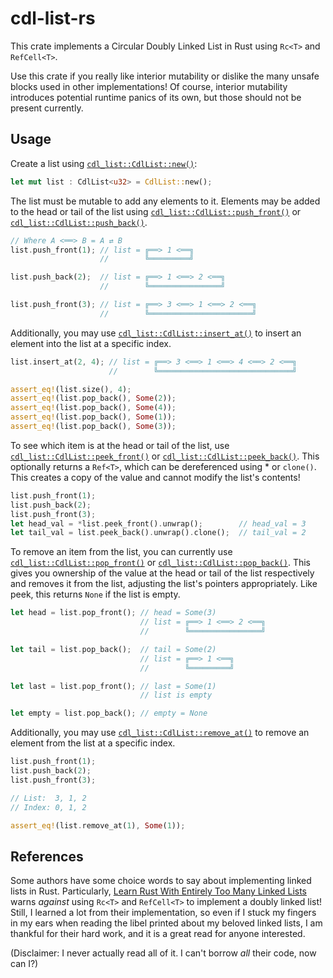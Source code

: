 # cdl-list-rs

This crate implements a Circular Doubly Linked List in Rust using `Rc<T>` and `RefCell<T>`.

Use this crate if you really like interior mutability or dislike the many unsafe blocks used in other implementations!  Of course, interior mutability introduces potential 
runtime panics of its own, but those should not be present currently.

## Usage

Create a list using [`cdl_list::CdlList::new()`](https://docs.rs/cdl-list-rs/0.1.0/cdl_list_rs/cdl_list/struct.CdlList.html#method.new): 

```rust
let mut list : CdlList<u32> = CdlList::new();
```

The list must be mutable to add any elements to it.  Elements may be added to 
the head or tail of the list using [`cdl_list::CdlList::push_front()`](https://docs.rs/cdl-list-rs/0.1.0/cdl_list_rs/cdl_list/struct.CdlList.html#method.push_front) or 
[`cdl_list::CdlList::push_back()`](https://docs.rs/cdl-list-rs/0.1.0/cdl_list_rs/cdl_list/struct.CdlList.html#method.push_back).

```rust
// Where A <══> B = A ⇄ B
list.push_front(1); // list = ╔══> 1 <══╗
                    //        ╚═════════╝

list.push_back(2);  // list = ╔══> 1 <══> 2 <══╗
                    //        ╚════════════════╝

list.push_front(3); // list = ╔══> 3 <══> 1 <══> 2 <══╗
                    //        ╚═══════════════════════╝
```

Additionally, you may use [`cdl_list::CdlList::insert_at()`](https://docs.rs/cdl-list-rs/0.1.0/cdl_list_rs/cdl_list/struct.CdlList.html#method.insert_at) to insert an element into the list at a specific index.

```rust
list.insert_at(2, 4); // list = ╔══> 3 <══> 1 <══> 4 <══> 2 <══╗
                      //        ╚══════════════════════════════╝

assert_eq!(list.size(), 4);
assert_eq!(list.pop_back(), Some(2));
assert_eq!(list.pop_back(), Some(4));
assert_eq!(list.pop_back(), Some(1));
assert_eq!(list.pop_back(), Some(3));
```

To see which item is at the head or tail of the list, use 
[`cdl_list::CdlList::peek_front()`](https://docs.rs/cdl-list-rs/0.1.0/cdl_list_rs/cdl_list/struct.CdlList.html#method.peek_front) or [`cdl_list::CdlList::peek_back()`](https://docs.rs/cdl-list-rs/0.1.0/cdl_list_rs/cdl_list/struct.CdlList.html#method.peek_back).  This optionally returns a `Ref<T>`, which can be dereferenced using \* or `clone()`.  This 
creates a copy of the value and cannot modify the list's contents!

```rust
list.push_front(1);
list.push_back(2);
list.push_front(3);
let head_val = *list.peek_front().unwrap();        // head_val = 3
let tail_val = list.peek_back().unwrap().clone();  // tail_val = 2
```

To remove an item from the list, you can currently use 
[`cdl_list::CdlList::pop_front()`](https://docs.rs/cdl-list-rs/0.1.0/cdl_list_rs/cdl_list/struct.CdlList.html#method.pop_front) or [`cdl_list::CdlList::pop_back()`](https://docs.rs/cdl-list-rs/0.1.0/cdl_list_rs/cdl_list/struct.CdlList.html#method.pop_back).  This 
gives you ownership of the value at the head or tail of the list respectively and 
removes it from the list, adjusting the list's pointers appropriately.  Like 
peek, this returns `None` if the list is empty.

```rust
let head = list.pop_front(); // head = Some(3)
                             // list = ╔══> 1 <══> 2 <══╗
                             //        ╚════════════════╝

let tail = list.pop_back();  // tail = Some(2)
                             // list = ╔══> 1 <══╗
                             //        ╚═════════╝

let last = list.pop_front(); // last = Some(1)
                             // list is empty

let empty = list.pop_back(); // empty = None
```

Additionally, you may use [`cdl_list::CdlList::remove_at()`](https://docs.rs/cdl-list-rs/0.1.0/cdl_list_rs/cdl_list/struct.CdlList.html#method.remove_at) to remove an element from the list at a specific index.

```rust
list.push_front(1);
list.push_back(2);
list.push_front(3);

// List:  3, 1, 2
// Index: 0, 1, 2

assert_eq!(list.remove_at(1), Some(1));
```

## References

Some authors have some choice words to say about implementing linked lists 
in Rust.  Particularly, [Learn Rust With Entirely Too Many Linked Lists](https://rust-unofficial.github.io/too-many-lists/) warns *against* using `Rc<T>` and `RefCell<T>` 
to implement a doubly linked list!  Still, I learned a lot from their implementation, 
so even if I stuck my fingers in my ears when reading the libel printed about my 
beloved linked lists, I am thankful for their hard work, and it is a great read for anyone interested.

(Disclaimer: I never actually read all of it.  I can't borrow *all* their code, now can I?)
